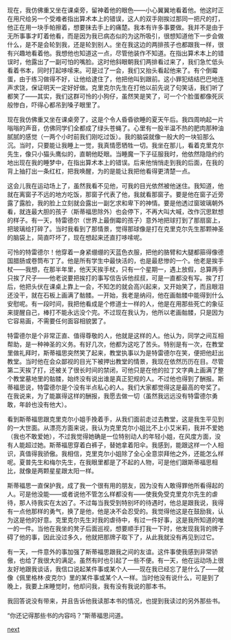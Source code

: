 
现在，我仿佛重又坐在课桌旁，留神着他的眼色——小心翼翼地看着他。他这时正在用尺给另一个受难者指出算术本上的错误，这人的双手刚挨过那同一把尺的打，他正在用一块手帕擦着，想要抹去手上的痛楚。我本有许多事要做。我并不是由于无所事事才盯着他看，而是因为我已病态似的为这所吸引，很想知道他下一步会做什么，是不是会轮到我，还是轮到别人。坐在我这边的两排孩子也都跟我一样，很有兴趣地看着他。我想他也知道这一点，尽管他装作不知道。在指出算术本上的错误时，他露出了一副可怕的嘴脸。这时他斜眼朝我们两排看过来了，我们急忙低头看着书本，同时打起哆嗦来。可是过了一会，我们又抬头看起他来了。有个倒霉蛋，由于练习做得不好，让他给逮住了，他把他叫到跟前。这小罪犯结结巴巴地连声求饶，保证明天一定好好做。克里克尔先生在打他以前先说了句笑话，我们听了都笑了——其实，我们这群可怜的小狗仔，虽然笑是笑了，可一个个脸蛋都像死灰般惨白，吓得心都吊到嗓子眼里了。

现在我仿佛重又坐在课桌旁了，这是个令人昏昏欲睡的夏天午后。我四周响起一片嗡嗡的声音，仿佛同学们全都成了绿头苍蝇了。心里有一股半温不热的肥肉那种油腻腻的感觉（一两个小时前我们刚吃过饭）。我的脑袋就像一般大的一块铅那么沉。当时，只要能让我睡上一觉，我真情愿牺牲一切。我坐在那儿，看着克里克尔先生，像只小猫头鹰似的，直朝他眨眼。当睡魔一下子征服我时，他依然隐隐约约地出现在我的睡梦中，在指出算术本上的错误。后来他悄悄走到我的后面，在我的背上抽打出一条红杠，把我唤醒，为的是能让我把他看得更清楚一点。

这会儿我在运动场上了，虽然我看不见他，可我的目光依然被他迷住。我知道，他就在离窗子不远的地方吃饭，那窗子代表了他，我就看那窗子。要是他在窗子近旁露了露脸，我的脸上立刻就会露出一副乞求和卑下的神情。要是他透过窗玻璃朝外看，就连最大胆的孩子（斯蒂福思除外）也会停下，不再大叫大喊，改作沉思默想的样子。有一天，特雷德尔（世界上最倒霉的孩子）意外地把球打到了那扇窗上，把玻璃给打碎了。当时我看到了那情景，觉得那球像是打在克里克尔先生那颗神圣的脑袋上，简直吓坏了，现在想起来还直打哆嗦呢。

可怜的特雷德尔！他穿着一身紧绷绷的天蓝色衣服，把他的胳臂和大腿都箍得像德国腊肠或卷筒布丁了。他是所有学生中最快活的，也是最悲惨的一个。他老是挨手杖——我想，在那半年里，他天天挨手杖，只有一个星期一，遇上放假，总算两手只挨了尺子——他老说要把挨打的事写信告诉他叔叔，可是一直都没有写。挨了打后，他把头伏在课桌上靠上一会，不知怎的就会高兴起来，又开始笑了，而且眼泪还没干，就在石板上画满了骷髅。一开始，我老是纳闷，他在画骷髅中能得到什么安慰呢。有一段时间，我把他看成是个修道士一样的人，他是在用那些死亡的象征来提醒自己，棒打不能永远没个完。不过现在我认为，他所以老画骷髅，只是因为它容易画，不需要任何面容相貌罢了。

特雷德尔是个非常正直、值得尊敬的人，他就是这样的人。他认为，同学之间互相帮助，是一种神圣的义务。有好几次，他都为这吃了苦头。特别是有一次，在教堂里做礼拜时，斯蒂福思突然笑了起来，教堂执事以为是特雷德尔在笑，便把他赶出教堂。当时他在会众鄙视的目光下被押出教堂的情景，我现在依然历历在目。尽管第二天挨了打，还被关了很长时间的禁闭，可他只是在他的拉丁文字典上画满了整个教堂墓地里的骷髅，始终没有说出谁是真正犯规的人。不过他也得到了酬报。斯蒂福思说，特雷德尔是个没有半点私心的人。我们大家都觉得这是最高的夸奖了。在我说来，为了能赢得这样的酬报，我愿去做一切（虽然我远远没有特雷德尔勇敢，年龄也没有他大）。

看到斯蒂福思跟克里克尔小姐手挽着手，从我们面前走过去教堂，这是我生平见到的一大世面。从漂亮方面来说，我认为克里克尔小姐比不上小艾米莉，我并不爱她（我也不敢爱她），不过我觉得她确是一位特别动人的年轻小姐，在风度方面，没有人能超过她。斯蒂福思穿着白裤子，替她拿着阳伞。我感到，能跟这样一个人相识，真值得我骄傲。我相信，克里克尔小姐除了全心全意崇拜他之外，还能怎么样呢。夏普先生和梅尔先生，在我眼里都是了不起的人物，可是他们跟斯蒂福思相比，就像是两颗星星跟太阳一样。

斯蒂福思一直保护我，成了我一个很有用的朋友，因为没有人敢得罪他所看得起的人。可是他没能——或者说他不管怎么样都没有——使我免受克里克尔先生的虐待，那人待我实在太凶了。不过每当我受到特别坏的待遇时，他总是跟我说，我得有一点他那样的勇气，换了是他，他是决不会忍受的。我觉得他这是在鼓励我，认为这是他的好意。克里克尔先生对我的虐待中，有过一件好事，这是我所知道的唯一的一件。当他在我坐的凳子后面巡视，想要顺手打我一下时，他发现我背的牌子碍了他的事，因此没过多久，他就把那牌子取下了，从此我就没有再见到过它。

有一天，一件意外的事加强了斯蒂福思跟我之间的友谊。这件事使我感到非常骄傲，也给了我很大的满足。虽然有时也引起了一些不便。有一天，他在运动场上很友好地跟我谈话，我信口说起某件事或某个人——现在我已经忘了是什么了——就像《佩里格林·皮克尔》里的某件事或某个人一样。当时他没有说什么，可是到了晚上，我要上床睡觉时，他却问我，我有没有我说的那本书。

我回答说没有带来，并且告诉他我读那本书的情况，也提到我读过的另外那些书。

“你还记得那些书的内容吗？”斯蒂福思问道。

[next](page93)